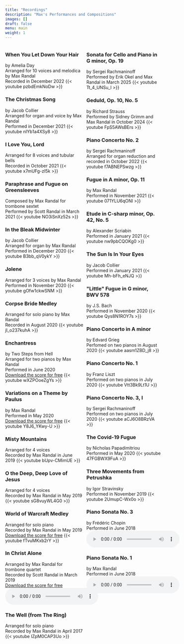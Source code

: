 ```yaml
---
title: "Recordings"
description: "Max's Performances and Compositions"
images: []
draft: false
menu: main
weight: 1
---
```


<body class="main-page">
  <div style= "min-height: 69vh; display: flex;">
    <div style="width: 50%; margin-right: 5px;">
      <h3>When You Let Down Your Hair</h3>
      by Amelia Day<br>
      Arranged for 10 voices and melodica by Max Randal<br>
      Recorded in December 2022
      {{< youtube pzbdEmkNoDw >}}
      <h3>The Christmas Song</h3>
      by Jacob Collier<br>
      Arranged for organ and voice by Max Randal<br>
      Performed in December 2021
      {{< youtube nIYb1a4XSy8 >}}
      <h3>I Love You, Lord</h3>
      Arranged for 8 voices and tubular bells<br>
      Recorded in October 2021
      {{< youtube x7mUFg-zI5k >}}
      <h3>Paraphrase and Fugue on Greensleeves</h3>
      Composed by Max Randal for trombone sextet<br>
      Performed by Scott Randal in March 2021
      {{< youtube NO3iSnXz52s >}}
      <h3>In the Bleak Midwinter</h3>
      by Jacob Collier<br>
      Arranged for organ by Max Randal<br>
      Performed in December 2020
      {{< youtube B3bb_qV0ykY >}}
      <h3>Jolene</h3>
      Arranged for 3 voices by Max Randal<br>
      Performed in November 2020
      {{< youtube gOfw1ckwSNM >}}
      <h3>Corpse Bride Medley</h3>
      Arranged for solo piano by Max Randal<br>
      Recorded in August 2020
      {{< youtube jI_o237kuhA >}}
      <h3>Enchantress</h3>
      by Two Steps from Hell<br>
      Arranged for two pianos by Max Randal<br>
      Performed in June 2020<br>
      <a href="https://www.dropbox.com/s/yq1dz5dbuzk6zof/Randal_Enchantress.pdf?dl=0" target="_blank">Download the score for free</a>
      {{< youtube wXZPOoeZgYs >}}
      <h3>Variations on a Theme by Paulus</h3>
      by Max Randal<br>
      Performed in May 2020<br>
      <a href="https://www.dropbox.com/s/lll7dcuzv7fnf5r/Randal_PaulusVariations.pdf?dl=0" target="_blank">Download the score for free</a>
      {{< youtube Y8J6_YKwy-U >}}
      <h3>Misty Mountains</h3>
      Arranged for 4 voices<br>
      Recorded by Max Randal in June 2019
      {{< youtube bUpv-CMimUE >}}
      <h3>O the Deep, Deep Love of Jesus</h3>
      Arranged for 4 voices<br>
      Recorded by Max Randal in May 2019
      {{< youtube sG8vuyWL4G0 >}}
      <h3>World of Warcraft Medley</h3>
      Arranged for solo piano<br>
      Recorded by Max Randal in May 2019<br>
      <a href="https://www.dropbox.com/s/c8wdibqzlud1quc/warcraftNew.pdf?dl=0" target="_blank">Download the score for free</a>
      {{< youtube fTvuMKxb2rY >}}
      <h3>In Christ Alone</h3>
      Arranged by Max Randal for trombone quartet<br>
      Recorded by Scott Randal in March 2019<br>
      <a href="https://www.dropbox.com/s/cb8wxs9qv0av1c5/inChristAlone_Score.pdf?dl=0" target="_blank">Download the score for free</a>
      <audio controls>
        <source src="../audio/inChristAloneFinal.mp3" type="audio/mp3">
      </audio>
      <h3>The Well (from The Ring)</h3>
      Arranged for solo piano<br>
      Recorded by Max Randal in April 2017
      {{< youtube IZpM0CAP3Uo >}}
    </div>
    <div style="width: 50%; min-width: 150px; margin-left: 5px;">
      <h3>Sonata for Cello and Piano in G minor, Op. 19</h3>
      by Sergei Rachmaninoff<br>
      Performed by Erik Okel and Max Randal in March 2025
      {{< youtube Tt_4_UNSu_I >}}
      <h3>Geduld, Op. 10, No. 5</h3>
      by Richard Strauss<br>
      Performed by Sidney Grimm and Max Randal in October 2024
      {{< youtube FpS5AWsBErs >}}
      <h3>Piano Concerto No. 2</h3>
      by Sergei Rachmaninoff<br>
      Arranged for organ reduction and recorded in October 2022
      {{< youtube f7ABNEPSwzg >}}
      <h3>Fugue in A minor, Op. 11</h3>
      by Max Randal<br>
      Performed in November 2021
      {{< youtube 071YLU6qONI >}}
      <h3>Etude in C-sharp minor, Op. 42, No. 5</h3>
      by Alexander Scriabin<br>
      Performed in January 2021
      {{< youtube nw9pbCQOKg0 >}}
      <h3>The Sun Is In Your Eyes</h3>
      by Jacob Collier<br>
      Performed in January 2021
      {{< youtube Mh-bFh_eNJQ >}}
      <h3>"Little" Fugue in G minor, BWV 578</h3>
      by J.S. Bach<br>
      Performed in November 2020
      {{< youtube Qys8N1ROY7s >}}
      <h3>Piano Concerto in A minor</h3>
      by Edvard Grieg<br>
      Perfomed on two pianos in August 2020
      {{< youtube aasm1ZBD_j8 >}}
      <h3>Piano Concerto No. 1</h3>
      by Franz Liszt<br>
      Performed on two pianos in July 2020
      {{< youtube Vtt3Bk9Lt1U >}}
      <h3>Piano Concerto No. 3, I</h3>
      by Sergei Rachmaninoff<br>
      Performed on two pianos in July 2020
      {{< youtube aCJ6O8BRzVA >}}
      <h3>The Covid-19 Fugue</h3>
      by Nicholas Papadimitriou<br>
      Performed in May 2020
      {{< youtube 47FGBWX9FuA >}}
      <h3>Three Movements from Petrushka</h3>
      by Igor Stravinsky<br>
      Performed in November 2019
      {{< youtube 2UmupC-Wx0o >}}      
      <h3>Piano Sonata No. 3</h3>
      by Frédéric Chopin<br>
      Performed in June 2018<br>
      <audio controls>
        <source src="../audio/ChopinSonata3.mp3" type="audio/mp3">
      </audio>
      <h3>Piano Sonata No. 1</h3>
      by Max Randal<br>
      Performed in June 2018<br>
      <audio controls>
        <source src="../audio/sonata1.mp3" type="audio/mp3">
      </audio>
    </div>
  </div>
</body>